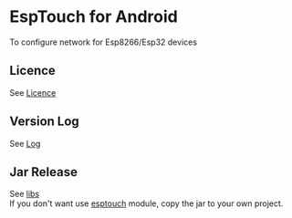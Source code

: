 # EspTouch for Android
To configure network for Esp8266/Esp32 devices

## Licence
See [Licence](ESPRESSIF_MIT_LICENSE_V1.LICENSE)

## Version Log
See [Log](Log.md)

## Jar Release
See [libs](libs)  
If you don't want use [esptouch](esptouch) module, copy the jar to your own project.